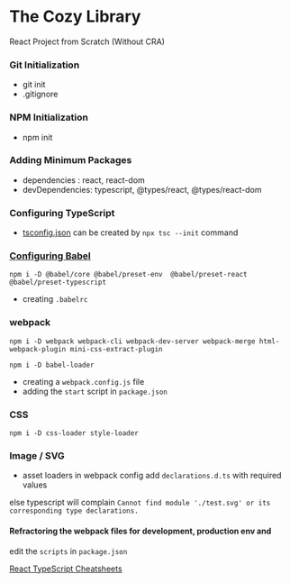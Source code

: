 # The Cozy Library

React Project from Scratch (Without CRA)

### Git Initialization

- git init
- .gitignore  

### NPM Initialization
- npm init

### Adding Minimum Packages

- dependencies : react, react-dom
- devDependencies: typescript, @types/react, @types/react-dom

### Configuring TypeScript

- [tsconfig.json](https://www.typescriptlang.org/docs/handbook/tsconfig-json.html)
can be created by `npx tsc --init` command


### [Configuring Babel](https://babeljs.io/docs/en/presets/)

```
npm i -D @babel/core @babel/preset-env  @babel/preset-react @babel/preset-typescript
```
- creating `.babelrc`

### webpack
```
npm i -D webpack webpack-cli webpack-dev-server webpack-merge html-webpack-plugin mini-css-extract-plugin  

```
```
npm i -D babel-loader

```
- creating a `webpack.config.js` file
- adding the `start` script in `package.json`

### CSS

```
npm i -D css-loader style-loader
```

### Image / SVG 
- asset loaders in webpack config
add `declarations.d.ts` with required values

else typescript will complain `Cannot find module './test.svg' or its
corresponding type declarations.`

#### Refractoring the webpack files for development, production env and
edit the `scripts` in `package.json`




[React TypeScript Cheatsheets](https://react-typescript-cheatsheet.netlify.app/docs/basic/setup)



